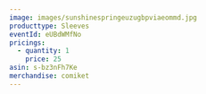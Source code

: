 ```yaml
---
image: images/sunshinespringeuzugbpviaeommd.jpg
producttype: Sleeves
eventId: eUBdWMfNo
pricings:
  - quantity: 1
    price: 25
asin: s-bz3nFh7Ke
merchandise: comiket
---
```


